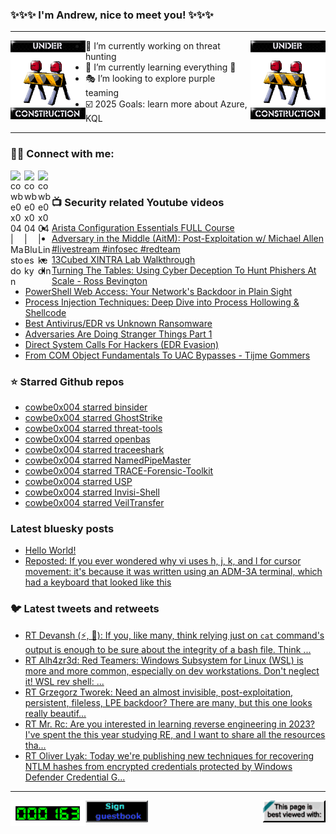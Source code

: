 ### ✨✨✨ I'm Andrew, nice to meet you! ✨✨✨

---
<img align="left" width="120px" src="https://raw.githubusercontent.com/cowbe0x004/cowbe0x004/master/images/image004.gif" />
<img align="right" width="120px" src="https://raw.githubusercontent.com/cowbe0x004/cowbe0x004/master/images/image004.gif" />

- 📖 I’m currently working on threat hunting
- 📘 I’m currently learning everything 🤣
- 🎭 I’m looking to explore purple teaming
- ☑️ 2025 Goals: learn more about Azure, KQL

---

### 🤝🏽 Connect with me:
[<img align="left" alt="cowbe0x004 | Mastodon" width="22px" src="https://cdn.simpleicons.org/mastodon" />][mastodon]
[<img align="left" alt="cowbe0x004 | Bluesky" width="22px" src="https://cdn.simpleicons.org/bluesky" />][bluesky]
[<img align="left" alt="cowbe0x004 | LinkedIn" width="22px" src="https://cdn.simpleicons.org/linkedin" />][linkedin]

<!--
[<img align="left" alt="cowbe0x004.com" width="22px" src="https://raw.githubusercontent.com/iconic/open-iconic/master/svg/globe.svg" />][website]
[<img align="left" alt="cowbe0x004 | YouTube" width="22px" src="https://cdn.jsdelivr.net/npm/simple-icons@v3/icons/youtube.svg" />][youtube]
[<img align="left" alt="cowbe0x004 | Instagram" width="22px" src="https://cdn.jsdelivr.net/npm/simple-icons@v3/icons/instagram.svg" />][instagram]
-->

<br />

### 📺 Security related Youtube videos
<!-- YOUTUBE:START -->
- [Arista Configuration Essentials FULL Course](https://www.youtube.com/watch?v=UzGBz1tozB4)
- [Adversary in the Middle &lpar;AitM&rpar;: Post-Exploitation w/ Michael Allen #livestream  #infosec #redteam](https://www.youtube.com/watch?v=WY4mH-8TbWY)
- [13Cubed XINTRA Lab Walkthrough](https://www.youtube.com/watch?v=A7Bh7vnAooQ)
- [Turning The Tables: Using Cyber Deception To Hunt Phishers At Scale - Ross Bevington](https://www.youtube.com/watch?v=78qnM_ZzpNc)
- [PowerShell Web Access: Your Network&#39;s Backdoor in Plain Sight](https://www.youtube.com/watch?v=XrkAGBFUK5w)
- [Process Injection Techniques: Deep Dive into Process Hollowing &amp; Shellcode](https://www.youtube.com/watch?v=Tox5Kb8V97M)
- [Best Antivirus/EDR vs Unknown Ransomware](https://www.youtube.com/watch?v=2R033fex8D8)
- [Adversaries Are Doing Stranger Things Part 1](https://www.youtube.com/watch?v=BFFXgEgSfHQ)
- [Direct System Calls For Hackers &lpar;EDR Evasion&rpar;](https://www.youtube.com/watch?v=0_CvTgvR-7M)
- [From COM Object Fundamentals To UAC Bypasses - Tijme Gommers](https://www.youtube.com/watch?v=481SI_HWlLs)
<!-- YOUTUBE:END -->

### ⭐ Starred Github repos
<!-- GITHUB_STAR:START -->
- [cowbe0x004 starred binsider](https://github.com/orhun/binsider)
- [cowbe0x004 starred GhostStrike](https://github.com/stivenhacker/GhostStrike)
- [cowbe0x004 starred threat-tools](https://github.com/activecm/threat-tools)
- [cowbe0x004 starred openbas](https://github.com/OpenBAS-Platform/openbas)
- [cowbe0x004 starred traceeshark](https://github.com/aquasecurity/traceeshark)
- [cowbe0x004 starred NamedPipeMaster](https://github.com/zeze-zeze/NamedPipeMaster)
- [cowbe0x004 starred TRACE-Forensic-Toolkit](https://github.com/Gadzhovski/TRACE-Forensic-Toolkit)
- [cowbe0x004 starred USP](https://github.com/grahamhelton/USP)
- [cowbe0x004 starred Invisi-Shell](https://github.com/OmerYa/Invisi-Shell)
- [cowbe0x004 starred VeilTransfer](https://github.com/infosecn1nja/VeilTransfer)
<!-- GITHUB_STAR:END -->

### Latest bluesky posts
<!-- bluesky:START -->
- [Hello World!](https://bsky.app/profile/cowbe.bsky.social/post/3lbdo4xylz22o)
- [Reposted: If you ever wondered why vi uses h, j, k, and l for cursor movement: it&#39;s because it was written using an ADM-3A terminal, which had a keyboard that looked like this](https://bsky.app/profile/tomnomnom.com/post/3lbdnz2yd7s2j)
<!-- bluesky:END -->

### 🐦 Latest tweets and retweets
<!-- TWEETS:START -->
- [RT Devansh &lpar;⚡, 🥷&rpar;: If you, like many, think relying just on `cat` command&#39;s output is enough to be sure about the integrity of a bash file. Think ...](https://x.com/cowbe0x004/status/1775281218374050131)
- [RT Alh4zr3d: Red Teamers: Windows Subsystem for Linux &lpar;WSL&rpar; is more and more common, especially on dev workstations. Don&#39;t neglect it! WSL rev shell: ...](https://x.com/cowbe0x004/status/1633906799496577058)
- [RT Grzegorz Tworek: Need an almost invisible, post-exploitation, persistent, fileless, LPE backdoor? There are many, but this one looks really beautif...](https://x.com/cowbe0x004/status/1635059979584704512)
- [RT Mr. Rc: Are you interested in learning reverse engineering in 2023? I&#39;ve spent the this year studying RE, and I want to share all the resources tha...](https://x.com/cowbe0x004/status/1608957126986338304)
- [RT Oliver Lyak: Today we&#39;re publishing new techniques for recovering NTLM hashes from encrypted credentials protected by Windows Defender Credential G...](https://x.com/cowbe0x004/status/1609759486306144256)
<!-- TWEETS:END -->

---

[<img align="left" width="120px" src="https://raw.githubusercontent.com/cowbe0x004/cowbe0x004/master/images/visitors.gif" />][visitor]
[<img align="left" alt="Sign My Guestbook" width="100px" src="https://raw.githubusercontent.com/cowbe0x004/cowbe0x004/master/images/sign_guest_book.gif" />][guestbook]
[<img align="right" width="100px" src="https://raw.githubusercontent.com/cowbe0x004/cowbe0x004/master/images/netscape.gif" />][netscape]


[website]: https://cowbe0x004.com
[mastodon]: https://infosec.exchange/@cowbe
[bluesky]: https://bsky.app/profile/cowbe.bsky.social
[youtube]: https://youtube.com/
[instagram]: https://instagram.com/
[linkedin]: https://www.linkedin.com/in/anhuang/
[guestbook]: https://github.com/cowbe0x004/cowbe0x004/issues
[netscape]: https://github.com/cowbe0x004/cowbe0x004
[visitor]: https://github.com/cowbe0x004/cowbe0x004

